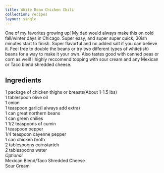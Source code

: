 ```yaml
---
title: White Bean Chicken Chili
collection: recipes
layout: single
---
```

One of my favorites growing up!  My dad would always make this on cold fall/winter days in Chicago.  Super easy, and super super quick, 30ish minutes start to finish.  Super flavorful and no added salt if you can believe it.  Feel free to double the beans or try two different types of white(ish) beans for a way to make it your own.  Also tastes good with canned peas or corn as well!  I highly reccomend topping with sour cream and any Mexican or Taco blend shredded cheese.

## Ingredients
1 package of chicken thighs or breasts(About 1-1.5 lbs)  
1 tablespoon olive oil  
1 onion  
1 teaspoon garlic(I always add extra)  
1 can great northern beans  
1 can green chilies  
1 1/2 teaspoons of cumin  
1 teaspoon pepper  
1/4 teaspoon cayenne pepper  
1 can chicken broth  
2 tablespoons cornstartch  
2 tablespoons water  
*Optional*  
Mexican Blend/Taco Shredded Cheese  
Sour Cream  
